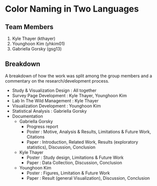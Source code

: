 Color Naming in Two Languages
===============

## Team Members

1. Kyle Thayer (kthayer)
2. Younghoon Kim (yhkim01)
3. Gabriella Gorsky (gsg13)

## Breakdown

A breakdown of how the work was split among the group members and a commentary on the research/development process. 


- Study & Visualization Design : All together
- Survey Page Development : Kyle Thayer, Younghoon Kim
- Lab In The Wild Management : Kyle Thayer
- Visualization Development : Younghoon Kim
- Statistical Analysis : Gabriella Gorsky
- Documentation
  - Gabriella Gorsky
    - Progress report 
    - Poster : Motive, Analysis & Results, Limitations & Future Work, Citations
    - Paper : Introduction, Related Work, Results (exploratory statistics), Discussion, Conclusion
  - Kyle Thayer
    - Poster : Study design, Limitations & Future Work
    - Paper : Data Collection, Discussion, Conclusion
  - Younghoon Kim 
    - Poster : Figures, Limitation & Future Work
    - Paper : Result (general Visualization), Discussion, Conclusion

